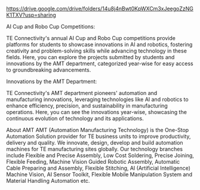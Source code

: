 https://drive.google.com/drive/folders/14u8j4nBwt0KpWXCm3xJeegoZzNGK1TXV?usp=sharing

AI Cup and Robo Cup Competitions:

TE Connectivity's annual AI Cup and Robo Cup competitions provide platforms for students to showcase innovations in AI and robotics, fostering creativity and problem-solving skills while advancing technology in these fields. Here, you can explore the projects submitted by students and innovations by the AMT department, categorized year-wise for easy access to groundbreaking advancements.

 

Innovations by the AMT Department: 

TE Connectivity's AMT department pioneers' automation and manufacturing innovations, leveraging technologies like AI and robotics to enhance efficiency, precision, and sustainability in manufacturing operations. Here, you can see the innovations year-wise, showcasing the continuous evolution of technology and its applications.

About AMT
AMT (Automation Manufacturing Technology) is the One-Stop Automation Solution provider for TE business units to improve productivity, delivery and quality. We innovate, design, develop and build automation machines for TE manufacturing sites globally. Our technology branches include Flexible and Precise Assembly, Low Cost Soldering, Precise Joining, Flexible Feeding, Machine Vision Guided Robotic Assembly, Automatic Cable Preparing and Assembly, Flexible Stitching, AI (Artificial Intelligence) Machine Vision, AI Sensor Toolkit, Flexible Mobile Manipulation System and Material Handling Automation etc.
